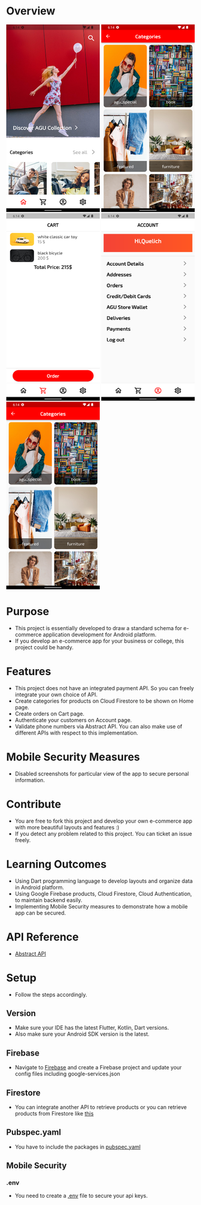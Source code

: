 # Overview

<img src="https://raw.githubusercontent.com/Quelich/overview-agu-store/main/img/Screenshot_1644333250.png?token=GHSAT0AAAAAABQ7CPEMXQV5TFZMU5I74FV6YQL7M7Q" alt="drawing"  height="500" width="250"/>
<img src="https://github.com/Quelich/overview-agu-store/blob/main/img/Screenshot_1644333264.png?raw=true" alt="drawing"  height="500" width="250"/>
<img src="https://github.com/Quelich/overview-agu-store/blob/main/img/Screenshot_1644333277.png?raw=true" alt="drawing"  height="500" width="250"/>
<img src="https://github.com/Quelich/overview-agu-store/blob/main/img/Screenshot_1644333282.png?raw=true" alt="drawing"  height="500" width="250"/>
<img src="https://github.com/Quelich/overview-agu-store/blob/main/img/Screenshot_1644333264.png?raw=true" alt="drawing"  height="500" width="250"/>





# Purpose
- This project is essentially developed to draw a standard schema for e-commerce application development for Android platform.
- If you develop an e-commerce app for your business or college, this project could be handy.


# Features
- This project does not have an integrated payment API. So you can freely integrate your own choice of API.
- Create categories for products on Cloud Firestore to be shown on Home page.
- Create orders on Cart page.
- Authenticate your customers on Account page.
- Validate phone numbers via Abstract API. You can also make use of different APIs with respect to this implementation.
# Mobile Security Measures
- Disabled screenshots for particular view of the app to secure personal information.
# Contribute
- You are free to fork this project and develop your own e-commerce app with more beautiful layouts and features :)
- If you detect any problem related to this project. You can ticket an issue freely.
# Learning Outcomes
- Using Dart programming language to develop layouts and organize data in Android platform.
- Using Google Firebase products, Cloud Firestore, Cloud Authentication, to maintain backend easily.
- Implementing Mobile Security measures to demonstrate how a mobile app can be secured.

# API Reference
- [Abstract API](https://www.abstractapi.com/)
# Setup
- Follow the steps accordingly.
## Version
- Make sure your IDE has the latest Flutter, Kotlin, Dart versions.
- Also make sure your Android SDK version is the latest.
## Firebase
- Navigate to [Firebase](https://firebase.google.com/) and create a Firebase project and update your config files including google-services.json
## Firestore
- You can integrate another API to retrieve products or you can retrieve products from Firestore like [this](https://raw.githubusercontent.com/Quelich/overview-agu-store/main/img/firestore-0.png?token=GHSAT0AAAAAABQ7CPEMN2C46NR3BV4CK5P4YQSEEKA)
## Pubspec.yaml
- You have to include the packages in [pubspec.yaml](https://github.com/Quelich/overview-agu-store/blob/main/pubspec.yaml)
## Mobile Security
### .env
- You need to create a [.env](https://raw.githubusercontent.com/Quelich/overview-agu-store/main/img/env-file.png?token=GHSAT0AAAAAABQ7CPEMP5NFFXA53BVZBRBCYQSDZMA) file to secure your api keys.
